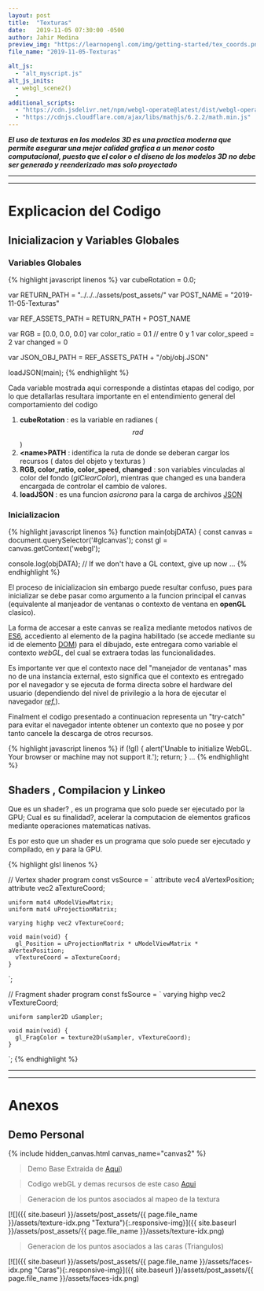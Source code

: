 ```yaml
---
layout: post
title:  "Texturas"
date:   2019-11-05 07:30:00 -0500
author: Jahir Medina
preview_img: "https://learnopengl.com/img/getting-started/tex_coords.png"
file_name: "2019-11-05-Texturas"

alt_js:
  - "alt_myscript.js"
alt_js_inits:
  - webgl_scene2()
  - 
additional_scripts:
  - "https://cdn.jsdelivr.net/npm/webgl-operate@latest/dist/webgl-operate.min.js"
  - "https://cdnjs.cloudflare.com/ajax/libs/mathjs/6.2.2/math.min.js"
---
```


___El uso de texturas en los modelos 3D es una practica moderna que permite asegurar una mejor calidad grafica a un menor costo computacional, puesto que el color o el diseno de los modelos 3D no debe ser generado y reenderizado mas solo proyectado___

---
---

# Explicacion del Codigo

## Inicializacion y Variables Globales

### Variables Globales

{% highlight javascript linenos %}
var cubeRotation = 0.0;

var RETURN_PATH = "../../../assets/post_assets/"
var POST_NAME = "2019-11-05-Texturas"

var REF_ASSETS_PATH = RETURN_PATH + POST_NAME

var RGB = [0.0, 0.0, 0.0]
var color_ratio = 0.1 // entre 0 y 1
var color_speed = 2
var changed = 0

var JSON_OBJ_PATH = REF_ASSETS_PATH + "/obj/obj.JSON"

loadJSON(main);
{% endhighlight %}

Cada variable mostrada aqui corresponde a distintas etapas del codigo, por lo que detallarlas resultara importante en el entendimiento general del comportamiento del codigo

1. **cubeRotation** : es la variable en radianes ($$ rad $$)
2. **\<name\>PATH** : identifica la ruta de donde se deberan cargar los recursos ( datos del objeto y texturas )
3. **RGB, color_ratio, color_speed, changed** : son variables vinculadas al color del fondo (_glClearColor_), mientras que changed es una bandera encargada de controlar el cambio de valores.
4. **loadJSON** : es una funcion _asicrona_ para la carga de archivos [JSON](http://www.json.org/) 

### Inicializacion

{% highlight javascript linenos %}
function main(objDATA) {
  const canvas = document.querySelector('#glcanvas');
  const gl = canvas.getContext('webgl');

  console.log(objDATA);
  // If we don't have a GL context, give up now
  ...
{% endhighlight %}

El proceso de inicializacion sin embargo puede resultar confuso, pues para inicializar se debe pasar como argumento a la funcion principal el canvas (equivalente al manjeador de ventanas o contexto de ventana en **openGL** clasico).

La forma de accesar a este canvas se realiza mediante metodos nativos de [ES6](https://www.w3schools.com/js/js_es6.asp), accediento al elemento de la pagina habilitado (se accede mediante su id de elemento [DOM](https://www.w3schools.com/js/js_htmldom.asp)) para el dibujado, este entregara como variable el contexto _webGL_, del cual se extraera todas las funcionalidades.

Es importante ver que el contexto nace del "manejador de ventanas" mas no de una instancia external, esto significa que el contexto es entregado por el navegador y se ejecuta de forma directa sobre el hardware del usuario (dependiendo del nivel de privilegio a la hora de ejecutar el navegador [_ref._](http://www.ieee-security.org/TC/SP2014/papers/StealingWebpagesRenderedonYourBrowserbyExploitingGPUVulnerabilities.pdf)).

Finalment el codigo presentado a continuacion representa un "try-catch" para evitar el navegador intente obtener un contexto que no posee y por tanto cancele la descarga de otros recursos.

{% highlight javascript linenos %}
  if (!gl) {
    alert('Unable to initialize WebGL. Your browser or machine may not support it.');
    return;
  }
  ...
{% endhighlight %}


## Shaders , Compilacion y Linkeo

Que es un shader? , es un programa que solo puede ser ejecutado por la GPU; Cual es su finalidad?, acelerar la computacion de elementos graficos mediante operaciones matematicas nativas.

Es por esto que un shader es un programa que solo puede ser ejecutado y compilado, en y para la GPU.

{% highlight glsl linenos %}

// Vertex shader program
  const vsSource = `
    attribute vec4 aVertexPosition;
    attribute vec2 aTextureCoord;

    uniform mat4 uModelViewMatrix;
    uniform mat4 uProjectionMatrix;

    varying highp vec2 vTextureCoord;

    void main(void) {
      gl_Position = uProjectionMatrix * uModelViewMatrix * aVertexPosition;
      vTextureCoord = aTextureCoord;
    }
  `;

  // Fragment shader program
  const fsSource = `
    varying highp vec2 vTextureCoord;

    uniform sampler2D uSampler;

    void main(void) {
      gl_FragColor = texture2D(uSampler, vTextureCoord);
    }
  `;
{% endhighlight %}

---
---

# Anexos

## Demo Personal

{% include hidden_canvas.html canvas_name="canvas2" %}


> Demo Base Extraida de [Aqui](https://developer.mozilla.org/en-US/docs/Web/API/WebGL_API/Tutorial/Using_textures_in_WebGL))

> Codigo webGL y demas recursos de este caso <a href="https://github.com/{{ site.github_username }}/{{ site.repo_name }}/tree/master/assets/post_assets/{{ page.file_name }}/" target="_blank">Aqui</a>

> Generacion de los puntos asociados al mapeo de la textura

[![]({{ site.baseurl }}/assets/post_assets/{{ page.file_name }}/assets/texture-idx.png "Textura"){:.responsive-img}]({{ site.baseurl }}/assets/post_assets/{{ page.file_name }}/assets/texture-idx.png)

> Generacion de los puntos asociados a las caras (Triangulos)

[![]({{ site.baseurl }}/assets/post_assets/{{ page.file_name }}/assets/faces-idx.png "Caras"){:.responsive-img}]({{ site.baseurl }}/assets/post_assets/{{ page.file_name }}/assets/faces-idx.png)